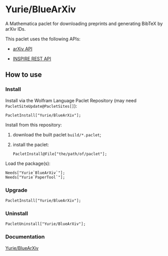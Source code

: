 # Yurie/BlueArXiv

A Mathematica paclet for downloading preprints and generating BibTeX by arXiv IDs.

This paclet uses the following APIs:

* [arXiv API](https://info.arxiv.org/help/api/index.html)

* [INSPIRE REST API](https://github.com/inspirehep/rest-api-doc)

## How to use

### Install

Install via the Wolfram Language Paclet Repository (may need `PacletSiteUpdate@PacletSites[]`):

```
PacletInstall["Yurie/BlueArXiv"];
```

Install from this repository:

1. download the built paclet `build/*.paclet`;

2. install the paclet:

    ``` 
    PacletInstall@File["the/path/of/paclet"];
    ```

Load the package(s):

```
Needs["Yurie`BlueArXiv`"];
Needs["Yurie`PaperTool`"];
```

### Upgrade

```
PacletInstall["Yurie/BlueArXiv"];
```

### Uninstall

```
PacletUninstall["Yurie/BlueArXiv"];
```

### Documentation

[Yurie/BlueArXiv](https://resources.wolframcloud.com/PacletRepository/resources/Yurie/BlueArXiv/)

